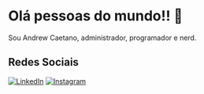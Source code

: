 # Olá pessoas do mundo!! 👋

Sou Andrew Caetano, administrador, programador e nerd.

## Redes Sociais

[![LinkedIn](https://img.shields.io/badge/LinkedIn-0077B5?style=for-the-badge&logo=linkedin&logoColor=white)](https://www.linkedin.com/in/andrewrodriguescaetano/)
[![Instagram](https://img.shields.io/badge/Instagram-E4405F?style=for-the-badge&logo=instagram&logoColor=white)](https://www.instagram.com/andrinho64/)
<!--
**Andrinho64/Andrinho64** is a ✨ _special_ ✨ repository because its `README.md` (this file) appears on your GitHub profile.

Here are some ideas to get you started:

- 🔭 I’m currently working on ...
- 🌱 I’m currently learning ...
- 👯 I’m looking to collaborate on ...
- 🤔 I’m looking for help with ...
- 💬 Ask me about ...
- 📫 How to reach me: ...
- 😄 Pronouns: ...
- ⚡ Fun fact: ...
-->
